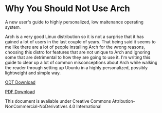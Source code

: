 Why You Should Not Use Arch
==========
A new user's guide to highly personalized, low maitenance operating system.

Arch is a very good Linux distribution so it is not a surprise that it has gained a lot of users in the last couple of years. That being said it seems to me like there are a lot of people installing Arch for the wrong reasons, choosing this distro for features that are not unique to Arch and ignoring some that are detrimental to how they are going to use it. I'm writing this guide to clear up a lot of common misconceptions about Arch while walking the reader through setting up Ubuntu in a highly personalized, possibly lightweight and simple way.

[ODT Download](https://raw.githubusercontent.com/frecel/WhyNotArch/master/whynotarch.odt)

[PDF Download](https://raw.githubusercontent.com/frecel/WhyNotArch/master/whynotarch.pdf)

This document is avaliable under Creative Commons Attribution-NonCommercial-NoDerivatives 4.0 International
